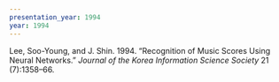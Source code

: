 ```yaml
---
presentation_year: 1994
year: 1994
---
```


Lee, Soo-Young, and J. Shin. 1994. “Recognition of Music Scores Using Neural Networks.” <i>Journal of the Korea Information Science Society</i> 21 (7):1358–66.
